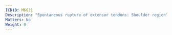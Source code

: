 ```yaml
---
ICD10: M6621
Description: "Spontaneous rupture of extensor tendons: Shoulder region"
Matters: No
Weight: 0
---
```

